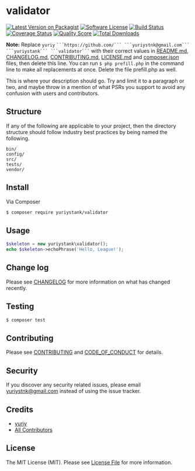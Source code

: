 # validator

[![Latest Version on Packagist][ico-version]][link-packagist]
[![Software License][ico-license]](LICENSE.md)
[![Build Status][ico-travis]][link-travis]
[![Coverage Status][ico-scrutinizer]][link-scrutinizer]
[![Quality Score][ico-code-quality]][link-code-quality]
[![Total Downloads][ico-downloads]][link-downloads]

**Note:** Replace ```yuriy``` `````` ```https://github.com/``` ```yuriystnk@gmail.com``` ```yuriystank``` ```validator``` `````` with their correct values in [README.md](README.md), [CHANGELOG.md](CHANGELOG.md), [CONTRIBUTING.md](CONTRIBUTING.md), [LICENSE.md](LICENSE.md) and [composer.json](composer.json) files, then delete this line. You can run `$ php prefill.php` in the command line to make all replacements at once. Delete the file prefill.php as well.

This is where your description should go. Try and limit it to a paragraph or two, and maybe throw in a mention of what
PSRs you support to avoid any confusion with users and contributors.

## Structure

If any of the following are applicable to your project, then the directory structure should follow industry best practices by being named the following.

```
bin/        
config/
src/
tests/
vendor/
```


## Install

Via Composer

``` bash
$ composer require yuriystank/validator
```

## Usage

``` php
$skeleton = new yuriystank\validator();
echo $skeleton->echoPhrase('Hello, League!');
```

## Change log

Please see [CHANGELOG](CHANGELOG.md) for more information on what has changed recently.

## Testing

``` bash
$ composer test
```

## Contributing

Please see [CONTRIBUTING](CONTRIBUTING.md) and [CODE_OF_CONDUCT](CODE_OF_CONDUCT.md) for details.

## Security

If you discover any security related issues, please email yuriystnk@gmail.com instead of using the issue tracker.

## Credits

- [yuriy][link-author]
- [All Contributors][link-contributors]

## License

The MIT License (MIT). Please see [License File](LICENSE.md) for more information.

[ico-version]: https://img.shields.io/packagist/v/yuriystank/validator.svg?style=flat-square
[ico-license]: https://img.shields.io/badge/license-MIT-brightgreen.svg?style=flat-square
[ico-travis]: https://img.shields.io/travis/yuriystank/validator/master.svg?style=flat-square
[ico-scrutinizer]: https://img.shields.io/scrutinizer/coverage/g/yuriystank/validator.svg?style=flat-square
[ico-code-quality]: https://img.shields.io/scrutinizer/g/yuriystank/validator.svg?style=flat-square
[ico-downloads]: https://img.shields.io/packagist/dt/yuriystank/validator.svg?style=flat-square

[link-packagist]: https://packagist.org/packages/yuriystank/validator
[link-travis]: https://travis-ci.org/yuriystank/validator
[link-scrutinizer]: https://scrutinizer-ci.com/g/yuriystank/validator/code-structure
[link-code-quality]: https://scrutinizer-ci.com/g/yuriystank/validator
[link-downloads]: https://packagist.org/packages/yuriystank/validator
[link-author]: https://github.com/
[link-contributors]: ../../contributors
